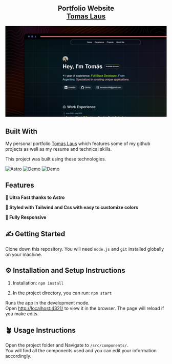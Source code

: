 
<h2 align="center">
  Portfolio Website<br/>
  <a href="https://www.tomaslaus.com/" target="_blank">Tomas Laus</a>
</h2>
<div align="center">
  <img alt="Demo" src="./public/project-preview.png" />
</div>

## Built With

My personal portfolio <a href="https://www.tomaslaus.com/" target="_blank">Tomas Laus</a> which features some of my github projects as well as my resume and technical skills.<br/>

This project was built using these technologies.


![Astro](https://img.shields.io/badge/Astro-gray.svg?logo=astro&logoColor=red&style=for-the-badge)
<img alt="Demo" src="https://img.shields.io/badge/tailwindcss-0F172A?&logo=tailwindcss&style=for-the-badge" />
<img alt="Demo" src="https://img.shields.io/badge/Vercel-black?style=for-the-badge&logo=Vercel&logoColor=white" />

## Features

**🚀 Ultra Fast thanks to Astro**

**🎨 Styled with Tailwind and Css with easy to customize colors**

**📱 Fully Responsive**

## ✍️ Getting Started

Clone down this repository. You will need `node.js` and `git` installed globally on your machine.

## ⚙️ Installation and Setup Instructions

1. Installation: `npm install`

2. In the project directory, you can run: `npm start`

Runs the app in the development mode.\
Open [http://localhost:4321/](http://localhost:4321/) to view it in the browser.
The page will reload if you make edits.

## 🪴 Usage Instructions

Open the project folder and Navigate to `/src/components/`. <br/>
You will find all the components used and you can edit your information accordingly.